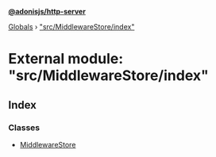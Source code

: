 **[@adonisjs/http-server](../README.md)**

[Globals](../README.md) › ["src/MiddlewareStore/index"](_src_middlewarestore_index_.md)

# External module: "src/MiddlewareStore/index"

## Index

### Classes

* [MiddlewareStore](../classes/_src_middlewarestore_index_.middlewarestore.md)